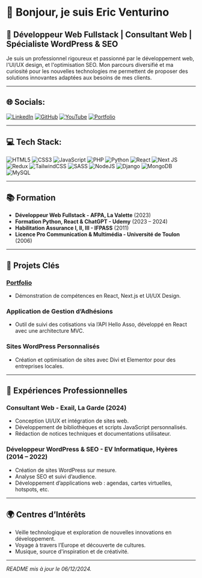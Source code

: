 # 👋 Bonjour, je suis Eric Venturino


## 🚀 Développeur Web Fullstack | Consultant Web | Spécialiste WordPress & SEO

Je suis un professionnel rigoureux et passionné par le développement web, l'UI/UX design, et l'optimisation SEO. Mon parcours diversifié et ma curiosité pour les nouvelles technologies me permettent de proposer des solutions innovantes adaptées aux besoins de mes clients.

---

## 🌐 Socials:
[![LinkedIn](https://img.shields.io/badge/LinkedIn-%230077B5.svg?logo=linkedin&logoColor=white)](https://linkedin.com/in/eric-venturino) 
[![GitHub](https://img.shields.io/badge/GitHub-%23121011.svg?style=for-the-badge&logo=github&logoColor=white)](https://github.com/ventustyl) 
[![YouTube](https://img.shields.io/badge/YouTube-%23FF0000.svg?logo=YouTube&logoColor=white)](https://youtube.com/@ventustyl/videos)
[![Portfolio](https://img.shields.io/badge/Portfolio-%23000000.svg?style=for-the-badge&logo=firefox&logoColor=white)](https://venturino.site)

---

## 💻 Tech Stack:
![HTML5](https://img.shields.io/badge/html5-%23E34F26.svg?style=for-the-badge&logo=html5&logoColor=white) 
![CSS3](https://img.shields.io/badge/css3-%231572B6.svg?style=for-the-badge&logo=css3&logoColor=white) 
![JavaScript](https://img.shields.io/badge/javascript-%23323330.svg?style=for-the-badge&logo=javascript&logoColor=%23F7DF1E) 
![PHP](https://img.shields.io/badge/php-%23777BB4.svg?style=for-the-badge&logo=php&logoColor=white) 
![Python](https://img.shields.io/badge/python-3670A0?style=for-the-badge&logo=python&logoColor=ffdd54) 
![React](https://img.shields.io/badge/react-%2320232a.svg?style=for-the-badge&logo=react&logoColor=%2361DAFB) 
![Next JS](https://img.shields.io/badge/Next-black?style=for-the-badge&logo=next.js&logoColor=white) 
![Redux](https://img.shields.io/badge/redux-%23593d88.svg?style=for-the-badge&logo=redux&logoColor=white) 
![TailwindCSS](https://img.shields.io/badge/tailwindcss-%2338B2AC.svg?style=for-the-badge&logo=tailwind-css&logoColor=white) 
![SASS](https://img.shields.io/badge/SASS-hotpink.svg?style=for-the-badge&logo=SASS&logoColor=white) 
![NodeJS](https://img.shields.io/badge/node.js-6DA55F?style=for-the-badge&logo=node.js&logoColor=white) 
![Django](https://img.shields.io/badge/django-%23092E20.svg?style=for-the-badge&logo=django&logoColor=white) 
![MongoDB](https://img.shields.io/badge/MongoDB-%234ea94b.svg?style=for-the-badge&logo=mongodb&logoColor=white) 
![MySQL](https://img.shields.io/badge/mysql-%2300f.svg?style=for-the-badge&logo=mysql&logoColor=white)

---

## 📚 Formation

- **Développeur Web Fullstack - AFPA, La Valette** (2023)
- **Formation Python, React & ChatGPT - Udemy** (2023 – 2024)
- **Habilitation Assurance I, II, III - IFPASS** (2011)
- **Licence Pro Communication & Multimédia - Université de Toulon** (2006)

---

## 🌟 Projets Clés

### **[Portfolio](https://venturino.site)**
- Démonstration de compétences en React, Next.js et UI/UX Design.

### **Application de Gestion d’Adhésions**
- Outil de suivi des cotisations via l’API Hello Asso, développé en React avec une architecture MVC.

### **Sites WordPress Personnalisés**
- Création et optimisation de sites avec Divi et Elementor pour des entreprises locales.

---

## 🔧 Expériences Professionnelles

### **Consultant Web - Exail, La Garde** (2024)
- Conception UI/UX et intégration de sites web.
- Développement de bibliothèques et scripts JavaScript personnalisés.
- Rédaction de notices techniques et documentations utilisateur.

### **Développeur WordPress & SEO - EV Informatique, Hyères** (2014 – 2022)
- Création de sites WordPress sur mesure.
- Analyse SEO et suivi d’audience.
- Développement d’applications web : agendas, cartes virtuelles, hotspots, etc.

---

## 🌍 Centres d’Intérêts

- Veille technologique et exploration de nouvelles innovations en développement.
- Voyage à travers l’Europe et découverte de cultures.
- Musique, source d'inspiration et de créativité.

---

*README mis à jour le 06/12/2024.*
